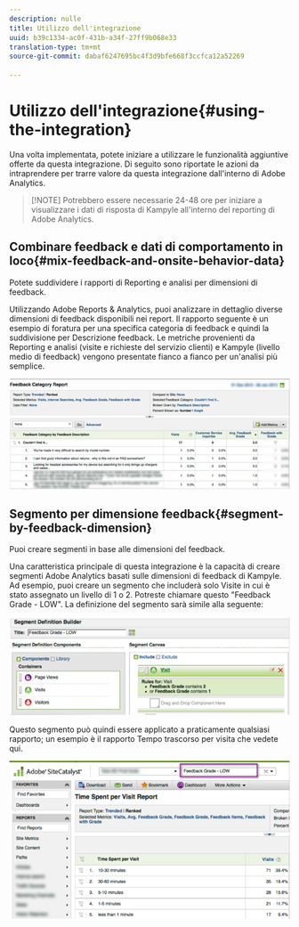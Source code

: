 ```yaml
---
description: nulle
title: Utilizzo dell'integrazione
uuid: b39c1334-ac0f-431b-a34f-27ff9b068e33
translation-type: tm+mt
source-git-commit: dabaf6247695bc4f3d9bfe668f3ccfca12a52269

---
```



# Utilizzo dell&#39;integrazione{#using-the-integration}

Una volta implementata, potete iniziare a utilizzare le funzionalità aggiuntive offerte da questa integrazione. Di seguito sono riportate le azioni da intraprendere per trarre valore da questa integrazione dall&#39;interno di Adobe Analytics.

>[!NOTE] Potrebbero essere necessarie 24-48 ore per iniziare a visualizzare i dati di risposta di Kampyle all&#39;interno del reporting di Adobe Analytics.

## Combinare feedback e dati di comportamento in loco{#mix-feedback-and-onsite-behavior-data}

Potete suddividere i rapporti di Reporting e analisi per dimensioni di feedback.

Utilizzando Adobe Reports &amp; Analytics, puoi analizzare in dettaglio diverse dimensioni di feedback disponibili nei report. Il rapporto seguente è un esempio di foratura per una specifica categoria di feedback e quindi la suddivisione per Descrizione feedback. Le metriche provenienti da Reporting e analisi (visite e richieste del servizio clienti) e Kampyle (livello medio di feedback) vengono presentate fianco a fianco per un&#39;analisi più semplice.

![](assets/feedback_category_report.png)

## Segmento per dimensione feedback{#segment-by-feedback-dimension}

Puoi creare segmenti in base alle dimensioni del feedback.

Una caratteristica principale di questa integrazione è la capacità di creare segmenti Adobe Analytics basati sulle dimensioni di feedback di Kampyle. Ad esempio, puoi creare un segmento che includerà solo Visite in cui è stato assegnato un livello di 1 o 2. Potreste chiamare questo &quot;Feedback Grade - LOW&quot;. La definizione del segmento sarà simile alla seguente:

![](assets/segment_feedback.png)

Questo segmento può quindi essere applicato a praticamente qualsiasi rapporto; un esempio è il rapporto Tempo trascorso per visita che vedete qui.

![](assets/time_spent_per_visit.png)
